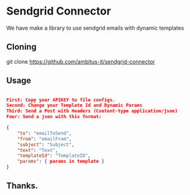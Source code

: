 # Sendgrid Connector

We have make a library to use sendgrid emails with dynamic templates

## Cloning

git clone https://github.com/ambitus-it/sendgrid-connector

## Usage

```json

First: Copy your APIKEY to file configs.
Second: Change your Template Id and Dynamic Params
Third: Send a Post with Headers (Content-type application/json)
Four: Send a json with this format:

{
	"to": "emailToSend",
	"from": "emailFrom",
	"subject": "Subject",
	"text": "Text",
	"templateId": "TemplateID",
	"params": { params in template }
}

```

## Thanks.
